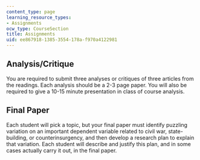 ```yaml
---
content_type: page
learning_resource_types:
- Assignments
ocw_type: CourseSection
title: Assignments
uid: ee867918-1385-3554-178a-f970a4122981
---
```


Analysis/Critique
-----------------

You are required to submit three analyses or critiques of three articles from the readings. Each analysis should be a 2-3 page paper. You will also be required to give a 10-15 minute presentation in class of course analysis.

Final Paper
-----------

Each student will pick a topic, but your final paper must identify puzzling variation on an important dependent variable related to civil war, state-building, or counterinsurgency, and then develop a research plan to explain that variation. Each student will describe and justify this plan, and in some cases actually carry it out, in the final paper.